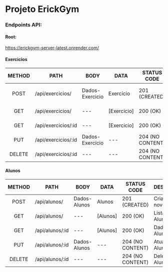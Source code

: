 # Projeto ErickGym


### Endpoints API:


#### Root:
<https://erickgym-server-latest.onrender.com/>


#### Exercicios

|  METHOD  |        PATH         | BODY            | DATA        | STATUS CODE      | DESCRIÇÃO              |
| :------: |  ------------------ | --------------- | ----------- | ---------------- | ---------------------- |
| POST     | /api/exercicios/    | Dados-Exercicio | Exercício   | 201 (CREATED)    | Criar-novo-Exerícios   |
| GET      | /api/exercicios/    | ---             | [Exercicio] | 200 (OK)         | Lista-Exercícios       |
| GET      | /api/exercicios/:id | ---             | [Exercicio] | 200 (OK)         | Lista-Exercício        |
| PUT      | /api/exercicios/:id | Dados-Exercício | ---         | 204 (NO CONTENT) | Atualizar-Exercício    |
| DELETE   | /api/exercicios/:id | ---             | ---         | 204 (NO CONTENT) | Deletar-Exercício      |


#### Alunos
|  METHOD  |        PATH         | BODY            | DATA        | STATUS CODE      | DESCRIÇÃO              |
| :------: |  ------------------ | --------------- | ----------- | ---------------- | ---------------------- |
| POST     | /api/alunos/        | Dados-Alunos    | Alunos      | 201 (CREATED)    | Criar-novo-Aluno       |
| GET      | /api/alunos/        | ---             | [Alunos]    | 200 (OK)         | Lista-Alunos           |
| GET      | /api/alunos/:id     | ---             | [Alunos]    | 200 (OK)         | Dados-Aluno            |
| PUT      | /api/alunos/:id     | Dados-Alunos    | ---         | 204 (NO CONTENT) | Atualizar-Aluno        |
| DELETE   | /api/alunos/:id     | ---             | ---         | 204 (NO CONTENT) | Deletar-Aluno          |
